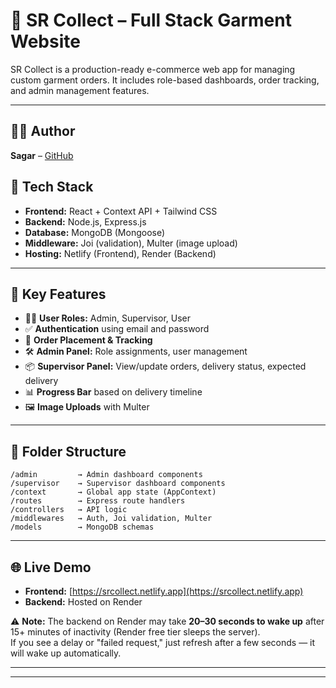 # 🧥 SR Collect – Full Stack Garment Website

SR Collect is a production-ready e-commerce web app for managing custom garment orders. It includes role-based dashboards, order tracking, and admin management features.

---
## 👨‍💻 Author

**Sagar** – [GitHub](https://github.com/sr-sagar)

## 🚀 Tech Stack

- **Frontend:** React + Context API + Tailwind CSS
- **Backend:** Node.js, Express.js
- **Database:** MongoDB (Mongoose)
- **Middleware:** Joi (validation), Multer (image upload)
- **Hosting:** Netlify (Frontend), Render (Backend)

---

## 🧩 Key Features

- 🧑‍💻 **User Roles:** Admin, Supervisor, User
- ✅ **Authentication** using email and password
- 🧾 **Order Placement & Tracking**
- 🛠️ **Admin Panel:** Role assignments, user management
- 📦 **Supervisor Panel:** View/update orders, delivery status, expected delivery
- 📊 **Progress Bar** based on delivery timeline
- 🖼️ **Image Uploads** with Multer

---

## 📂 Folder Structure

```
/admin         → Admin dashboard components
/supervisor    → Supervisor dashboard components
/context       → Global app state (AppContext)
/routes        → Express route handlers
/controllers   → API logic
/middlewares   → Auth, Joi validation, Multer
/models        → MongoDB schemas
```



---

## 🌐 Live Demo

- **Frontend:** [https://srcollect.netlify.app](https://srcollect.netlify.app)
- **Backend:** Hosted on Render

⚠️ **Note:** The backend on Render may take **20–30 seconds to wake up** after 15+ minutes of inactivity (Render free tier sleeps the server).  
If you see a delay or "failed request," just refresh after a few seconds — it will wake up automatically.

---
---
